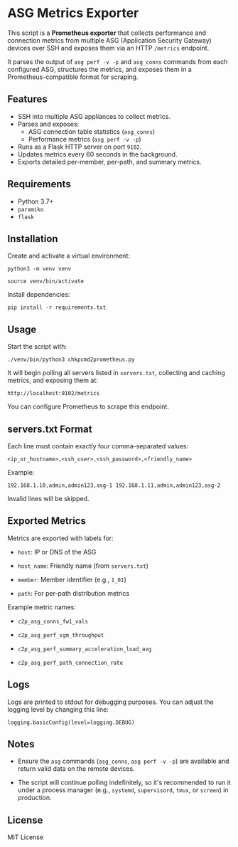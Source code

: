 # ASG Metrics Exporter

This script is a **Prometheus exporter** that collects performance and connection metrics from multiple ASG (Application Security Gateway) devices over SSH and exposes them via an HTTP `/metrics` endpoint.

It parses the output of `asg perf -v -p` and `asg_conns` commands from each configured ASG, structures the metrics, and exposes them in a Prometheus-compatible format for scraping.

## Features

- SSH into multiple ASG appliances to collect metrics.
- Parses and exposes:
  - ASG connection table statistics (`asg_conns`)
  - Performance metrics (`asg perf -v -p`)
- Runs as a Flask HTTP server on port `9102`.
- Updates metrics every 60 seconds in the background.
- Exports detailed per-member, per-path, and summary metrics.

## Requirements

- Python 3.7+
- `paramiko`
- `flask`

## Installation

Create and activate a virtual environment:


```
python3 -m venv venv

source venv/bin/activate
```



Install dependencies:


`pip install -r requirements.txt`


## Usage

Start the script with:


`./venv/bin/python3 chkpcmd2prometheus.py`

It will begin polling all servers listed in `servers.txt`, collecting and caching metrics, and exposing them at:


`http://localhost:9102/metrics`

You can configure Prometheus to scrape this endpoint.

## servers.txt Format

Each line must contain exactly four comma-separated values:


`<ip_or_hostname>,<ssh_user>,<ssh_password>,<friendly_name>`

Example:

`192.168.1.10,admin,admin123,asg-1 192.168.1.11,admin,admin123,asg-2`

Invalid lines will be skipped.

## Exported Metrics

Metrics are exported with labels for:

-   `host`: IP or DNS of the ASG
    
-   `host_name`: Friendly name (from `servers.txt`)
    
-   `member`: Member identifier (e.g., `1_01`)
    
-   `path`: For per-path distribution metrics
    

Example metric names:

-   `c2p_asg_conns_fw1_vals`
    
-   `c2p_asg_perf_sgm_throughput`
    
-   `c2p_asg_perf_summary_acceleration_load_avg`
    
-   `c2p_asg_perf_path_connection_rate`
    

## Logs

Logs are printed to stdout for debugging purposes. You can adjust the logging level by changing this line:

`logging.basicConfig(level=logging.DEBUG)`

## Notes

-   Ensure the `asg` commands (`asg_conns`, `asg perf -v -p`) are available and return valid data on the remote devices.
    
-   The script will continue polling indefinitely, so it's recommended to run it under a process manager (e.g., `systemd`, `supervisord`, `tmux`, or `screen`) in production.
    

## License

MIT License



